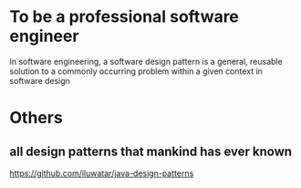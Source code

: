 # To be a professional software engineer
In software engineering, a software design pattern is a general, reusable solution to a commonly occurring problem within a given context in software design

# Others
## all design patterns that mankind has ever known
https://github.com/iluwatar/java-design-patterns
